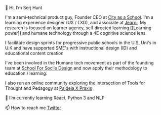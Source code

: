 👋 Hi, I’m Serj Hunt

I'm a semi-technical product guy, Founder CEO at [City as a School](Cityasachool.com). I'm a learning experience designer (UX / LXD), and associate at [Jearni](https://jearni.co/). My research is focused on learner agency, self directed learning [[Learning power]] and humane technology through a 4E cognitive science lens.

I facilitate design sprints for progressive public schools in the U.S, Uni's in U.K and have supported SME's with instructional design (ID) and educational content creation

I've been involved in the Humane tech movement as part of the founding team at [School For Socile Design]([https://human-systems.org/](https://sfsd.io/)) and now apply their methodology to education / learning.

I also run an online community exploring the intersection of Tools for Thought and Pedagogy at [Paideia X Praxis](https://paideiaxpraxis.com/)

🌱 I’m currently learning React, Python 3 and NLP 

📫 How to reach me [Twitter](https://twitter.com/Serjhunt_ARK)


<!---
Serj-Sxhx/Serj-Sxhx is a ✨ special ✨ repository because its `README.md` (this file) appears on your GitHub profile.
You can click the Preview link to take a look at your changes.
--->
